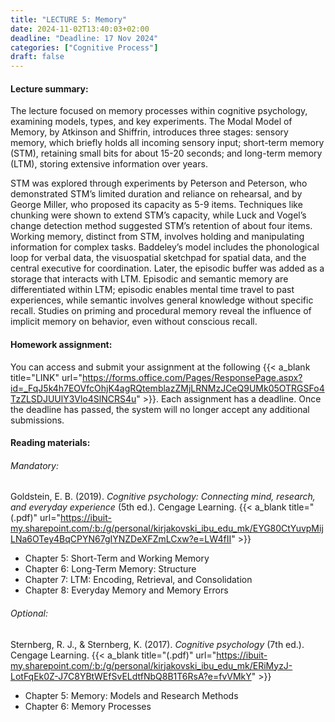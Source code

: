```yaml
---
title: "LECTURE 5: Memory"
date: 2024-11-02T13:40:03+02:00
deadline: "Deadline: 17 Nov 2024"
categories: ["Cognitive Process"]
draft: false
---
```


#### Lecture summary:

The lecture focused on memory processes within cognitive psychology, examining models, types, and key experiments. The Modal Model of Memory, by Atkinson and Shiffrin, introduces three stages: sensory memory, which briefly holds all incoming sensory input; short-term memory (STM), retaining small bits for about 15-20 seconds; and long-term memory (LTM), storing extensive information over years.

STM was explored through experiments by Peterson and Peterson, who demonstrated STM’s limited duration and reliance on rehearsal, and by George Miller, who proposed its capacity as 5-9 items. Techniques like chunking were shown to extend STM’s capacity, while Luck and Vogel’s change detection method suggested STM’s retention of about four items. Working memory, distinct from STM, involves holding and manipulating information for complex tasks. Baddeley’s model includes the phonological loop for verbal data, the visuospatial sketchpad for spatial data, and the central executive for coordination. Later, the episodic buffer was added as a storage that interacts with LTM. Episodic and semantic memory are differentiated within LTM; episodic enables mental time travel to past experiences, while semantic involves general knowledge without specific recall. Studies on priming and procedural memory reveal the influence of implicit memory on behavior, even without conscious recall.

#### Homework assignment:

You can access and submit your assignment at the following {{< a_blank title="LINK" url="https://forms.office.com/Pages/ResponsePage.aspx?id=_FqJ5k4h7EOVfcOhjK4agRQtemblazZMjLRNMzJCeQ9UMk05OTRGSFo4TzZLSDJUUlY3Vlo4SlNCRS4u" >}}. Each assignment has a deadline. Once the deadline has passed, the system will no longer accept any additional submissions.

#### Reading materials:

###### Mandatory:

Goldstein, E. B. (2019). *Cognitive psychology: Connecting mind, research, and everyday experience* (5th ed.). Cengage Learning. {{< a_blank title="(.pdf)" url="https://ibuit-my.sharepoint.com/:b:/g/personal/kirjakovski_ibu_edu_mk/EYG80CtYuvpMijLNa6OTey4BqCPYN67gIYNZDeXFZmLCxw?e=LW4fII" >}}

* Chapter 5: Short-Term and Working Memory
* Chapter 6: Long-Term Memory: Structure
* Chapter 7: LTM: Encoding, Retrieval, and Consolidation
* Chapter 8: Everyday Memory and Memory Errors

###### Optional:

Sternberg, R. J., & Sternberg, K. (2017). *Cognitive psychology* (7th ed.). Cengage Learning. {{< a_blank title="(.pdf)" url="https://ibuit-my.sharepoint.com/:b:/g/personal/kirjakovski_ibu_edu_mk/ERiMyzJ-LotFqEk0Z-J7C8YBtWEfSvELdtfNbQ8B1T6RsA?e=fvVMkY" >}}

* Chapter 5: Memory: Models and Research Methods
* Chapter 6: Memory Processes
